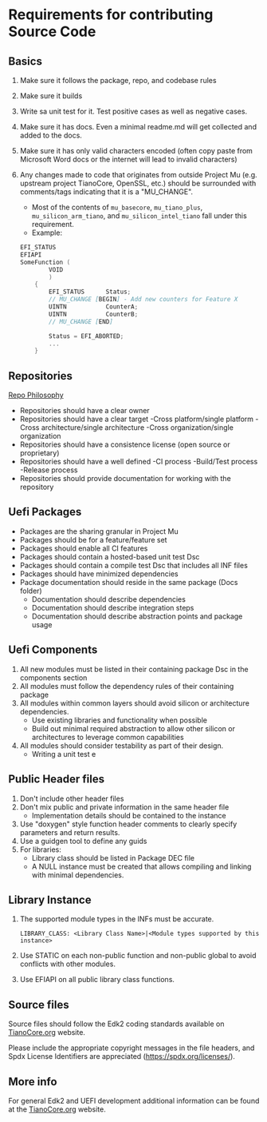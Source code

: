# Requirements for contributing Source Code

## Basics

1. Make sure it follows the package, repo, and codebase rules
2. Make sure it builds
3. Write sa unit test for it.  Test positive cases as well as negative cases.
4. Make sure it has docs.  Even a minimal readme.md will get collected and added to the docs.
5. Make sure it has only valid characters encoded (often copy paste from Microsoft Word docs or the internet will lead
   to invalid characters)
6. Any changes made to code that originates from outside Project Mu (e.g. upstream project TianoCore, OpenSSL, etc.)
   should be surrounded with comments/tags indicating that it is a "MU_CHANGE".
    - Most of the contents of `mu_basecore`, `mu_tiano_plus`, `mu_silicon_arm_tiano`, and `mu_silicon_intel_tiano`
      fall under this requirement.
    - Example:

    ```c
    EFI_STATUS
    EFIAPI
    SomeFunction (
            VOID
            )
        {
            EFI_STATUS      Status;
            // MU_CHANGE [BEGIN] - Add new counters for Feature X
            UINTN           CounterA;
            UINTN           CounterB;
            // MU_CHANGE [END]

            Status = EFI_ABORTED;
            ...
        }
    ```

## Repositories

[Repo Philosophy](docs/overview.md#repo-philosophy)

- Repositories should have a clear owner
- Repositories should have a clear target
    -Cross platform/single platform
    -Cross architecture/single architecture
    -Cross organization/single organization
- Repositories should have a consistence license (open source or proprietary)
- Repositories should have a well defined
    -CI process
    -Build/Test process
    -Release process
- Repositories should provide documentation for working with the repository

## Uefi Packages

- Packages are the sharing granular in Project Mu
- Packages should be for a feature/feature set
- Packages should enable all CI features
- Packages should contain a hosted-based unit test Dsc
- Packages should contain a compile test Dsc that includes all INF files
- Packages should have minimized dependencies
- Package documentation should reside in the same package (Docs folder)
  - Documentation should describe dependencies
  - Documentation should describe integration steps
  - Documentation should describe abstraction points and package usage

## Uefi Components

1. All new modules must be listed in their containing package Dsc in the components section
2. All modules must follow the dependency rules of their containing package
3. All modules within common layers should avoid silicon or architecture dependencies.
    - Use existing libraries and functionality when possible
    - Build out minimal required abstraction to allow other silicon or architectures to leverage common capabilities
4. All modules should consider testability as part of their design.
    - Writing a unit test e

## Public Header files

1. Don't include other header files
2. Don't mix public and private information in the same header file
    - Implementation details should be contained to the instance
3. Use "doxygen" style function header comments to clearly specify parameters and return results.
4. Use a guidgen tool to define any guids
5. For libraries:
    - Library class should be listed in Package DEC file
    - A NULL instance must be created that allows compiling and linking with minimal dependencies.

## Library Instance

1. The supported module types in the INFs must be accurate.

    ``` inf
    LIBRARY_CLASS: <Library Class Name>|<Module types supported by this instance>
    ```

2. Use STATIC on each non-public function and non-public global to avoid conflicts with other modules.
3. Use EFIAPI on all public library class functions.

## Source files

Source files should follow the Edk2 coding standards available on [TianoCore.org](https://www.tianocore.org/) website.  

Please include the appropriate copyright messages in the file headers, and Spdx License
Identifiers are appreciated (<https://spdx.org/licenses/>).

## More info

For general Edk2 and UEFI development additional information can be found at the
[TianoCore.org](https://www.tianocore.org/) website.
